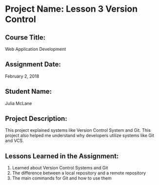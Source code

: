 # Project Name:  Lesson 3 Version Control


## Course Title:
Web Application Development

## Assignment Date:  
February 2, 2018

## Student Name:  
Julia McLane

## Project Description:
This project explained systems like Version Control System and Git. This project also helped me understand why developers utilize systems like Git and VCS. 

## Lessons Learned in the Assignment:
1. Learned about Version Control Systems and Git
2. The difference between a local repository and a remote repository
3. The main commands for Git and how to use them

